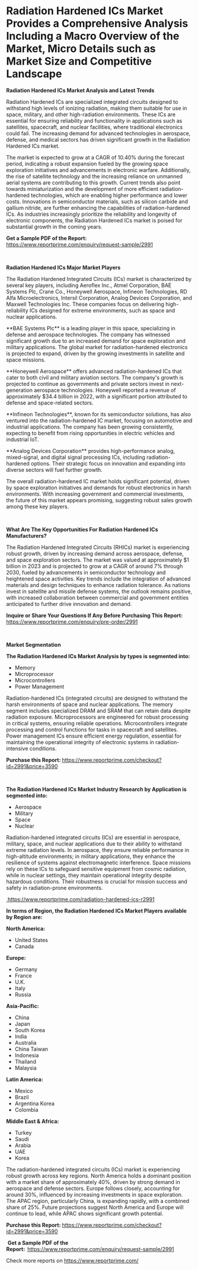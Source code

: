 <p><h1>Radiation Hardened ICs Market Provides a Comprehensive Analysis Including a Macro Overview of the Market, Micro Details such as Market Size and Competitive Landscape</h1></p><p><strong>Radiation Hardened ICs Market Analysis and Latest Trends</strong></p>
<p><p>Radiation Hardened ICs are specialized integrated circuits designed to withstand high levels of ionizing radiation, making them suitable for use in space, military, and other high-radiation environments. These ICs are essential for ensuring reliability and functionality in applications such as satellites, spacecraft, and nuclear facilities, where traditional electronics could fail. The increasing demand for advanced technologies in aerospace, defense, and medical sectors has driven significant growth in the Radiation Hardened ICs market.</p><p>The market is expected to grow at a CAGR of 10.40% during the forecast period, indicating a robust expansion fueled by the growing space exploration initiatives and advancements in electronic warfare. Additionally, the rise of satellite technology and the increasing reliance on unmanned aerial systems are contributing to this growth. Current trends also point towards miniaturization and the development of more efficient radiation-hardened technologies, which are enabling higher performance and lower costs. Innovations in semiconductor materials, such as silicon carbide and gallium nitride, are further enhancing the capabilities of radiation-hardened ICs. As industries increasingly prioritize the reliability and longevity of electronic components, the Radiation Hardened ICs market is poised for substantial growth in the coming years.</p></p>
<p><strong>Get a Sample PDF of the Report:&nbsp;</strong> <a href="https://www.reportprime.com/enquiry/request-sample/2991?utm_campaign=1581&utm_medium=2&utm_source=Github&utm_content=ia&utm_term=18032025&utm_id=radiation-hardened-ics">https://www.reportprime.com/enquiry/request-sample/2991</a></p>
<p>&nbsp;</p>
<p><strong>Radiation Hardened ICs Major Market Players</strong></p>
<p><p>The Radiation Hardened Integrated Circuits (ICs) market is characterized by several key players, including Aeroflex Inc., Atmel Corporation, BAE Systems Plc, Crane Co., Honeywell Aerospace, Infineon Technologies, RD Alfa Microelectronics, Intersil Corporation, Analog Devices Corporation, and Maxwell Technologies Inc. These companies focus on delivering high-reliability ICs designed for extreme environments, such as space and nuclear applications.</p><p>**BAE Systems Plc** is a leading player in this space, specializing in defense and aerospace technologies. The company has witnessed significant growth due to an increased demand for space exploration and military applications. The global market for radiation-hardened electronics is projected to expand, driven by the growing investments in satellite and space missions.</p><p>**Honeywell Aerospace** offers advanced radiation-hardened ICs that cater to both civil and military aviation sectors. The company's growth is projected to continue as governments and private sectors invest in next-generation aerospace technologies. Honeywell reported a revenue of approximately $34.4 billion in 2022, with a significant portion attributed to defense and space-related sectors.</p><p>**Infineon Technologies**, known for its semiconductor solutions, has also ventured into the radiation-hardened IC market, focusing on automotive and industrial applications. The company has been growing consistently, expecting to benefit from rising opportunities in electric vehicles and industrial IoT.</p><p>**Analog Devices Corporation** provides high-performance analog, mixed-signal, and digital signal processing ICs, including radiation-hardened options. Their strategic focus on innovation and expanding into diverse sectors will fuel further growth.</p><p>The overall radiation-hardened IC market holds significant potential, driven by space exploration initiatives and demands for robust electronics in harsh environments. With increasing government and commercial investments, the future of this market appears promising, suggesting robust sales growth among these key players.</p></p>
<p>&nbsp;</p>
<p><strong>What Are The Key Opportunities For Radiation Hardened ICs Manufacturers?</strong></p>
<p><p>The Radiation Hardened Integrated Circuits (RHICs) market is experiencing robust growth, driven by increasing demand across aerospace, defense, and space exploration sectors. The market was valued at approximately $1 billion in 2023 and is projected to grow at a CAGR of around 7% through 2030, fueled by advancements in semiconductor technology and heightened space activities. Key trends include the integration of advanced materials and design techniques to enhance radiation tolerance. As nations invest in satellite and missile defense systems, the outlook remains positive, with increased collaboration between commercial and government entities anticipated to further drive innovation and demand.</p></p>
<p><strong>Inquire or Share Your Questions If Any Before Purchasing This Report:</strong> <a href="https://www.reportprime.com/enquiry/pre-order/2991?utm_campaign=1581&utm_medium=2&utm_source=Github&utm_content=ia&utm_term=18032025&utm_id=radiation-hardened-ics">https://www.reportprime.com/enquiry/pre-order/2991</a></p>
<p>&nbsp;</p>
<p><strong>Market Segmentation</strong></p>
<p><strong>The Radiation Hardened ICs Market Analysis by types is segmented into:</strong></p>
<p><ul><li>Memory</li><li>Microprocessor</li><li>Microcontrollers</li><li>Power Management</li></ul></p>
<p><p>Radiation-hardened ICs (integrated circuits) are designed to withstand the harsh environments of space and nuclear applications. The memory segment includes specialized DRAM and SRAM that can retain data despite radiation exposure. Microprocessors are engineered for robust processing in critical systems, ensuring reliable operations. Microcontrollers integrate processing and control functions for tasks in spacecraft and satellites. Power management ICs ensure efficient energy regulation, essential for maintaining the operational integrity of electronic systems in radiation-intensive conditions.</p></p>
<p><strong>Purchase this Report:&nbsp;</strong><a href="https://www.reportprime.com/checkout?id=2991&price=3590&utm_campaign=1581&utm_medium=2&utm_source=Github&utm_content=ia&utm_term=18032025&utm_id=radiation-hardened-ics">https://www.reportprime.com/checkout?id=2991&price=3590</a></p>
<p>&nbsp;</p>
<p><strong>The Radiation Hardened ICs Market Industry Research by Application is segmented into:</strong></p>
<p><ul><li>Aerospace</li><li>Military</li><li>Space</li><li>Nuclear</li></ul></p>
<p><p>Radiation-hardened integrated circuits (ICs) are essential in aerospace, military, space, and nuclear applications due to their ability to withstand extreme radiation levels. In aerospace, they ensure reliable performance in high-altitude environments; in military applications, they enhance the resilience of systems against electromagnetic interference. Space missions rely on these ICs to safeguard sensitive equipment from cosmic radiation, while in nuclear settings, they maintain operational integrity despite hazardous conditions. Their robustness is crucial for mission success and safety in radiation-prone environments.</p></p>
<p><a href="https://www.reportprime.com/radiation-hardened-ics-r2991?utm_campaign=1581&utm_medium=2&utm_source=Github&utm_content=ia&utm_term=18032025&utm_id=radiation-hardened-ics">&nbsp;https://www.reportprime.com/radiation-hardened-ics-r2991</a></p>
<p><strong>In terms of Region, the Radiation Hardened ICs Market Players available by Region are:</strong></p>
<p>
    <p> <strong> North America: </strong>
        <ul>
            <li>United States</li>
            <li>Canada</li>
        </ul>
        </p> 
    <p> <strong> Europe: </strong>
        <ul>
            <li>Germany</li>
            <li>France</li>
            <li>U.K.</li>
            <li>Italy</li>
            <li>Russia</li>
        </ul>
        </p> 
    <p> <strong> Asia-Pacific: </strong>
        <ul>
            <li>China</li>
            <li>Japan</li>
            <li>South Korea</li>
            <li>India</li>
            <li>Australia</li>
            <li>China Taiwan</li>
            <li>Indonesia</li>
            <li>Thailand</li>
            <li>Malaysia</li>
        </ul>
        </p> 
    <p> <strong> Latin America: </strong>
        <ul>
            <li>Mexico</li>
            <li>Brazil</li>
            <li>Argentina Korea</li>
            <li>Colombia</li>
        </ul>
        </p> 
    <p> <strong> Middle East & Africa: </strong>
        <ul>
            <li>Turkey</li>
            <li>Saudi</li>
            <li>Arabia</li>
            <li>UAE</li>
            <li>Korea</li>
        </ul>
    </p>
    </p>
<p><p>The radiation-hardened integrated circuits (ICs) market is experiencing robust growth across key regions. North America holds a dominant position with a market share of approximately 40%, driven by strong demand in aerospace and defense sectors. Europe follows closely, accounting for around 30%, influenced by increasing investments in space exploration. The APAC region, particularly China, is expanding rapidly, with a combined share of 25%. Future projections suggest North America and Europe will continue to lead, while APAC shows significant growth potential.</p></p>
<p><strong>Purchase this Report: </strong><a href="https://www.reportprime.com/checkout?id=2991&price=3590&utm_campaign=1581&utm_medium=2&utm_source=Github&utm_content=ia&utm_term=18032025&utm_id=radiation-hardened-ics">https://www.reportprime.com/checkout?id=2991&price=3590</a></p>
<p>&nbsp;<strong>Get a Sample PDF of the Report:&nbsp;&nbsp;</strong><a href="https://www.reportprime.com/enquiry/request-sample/2991?utm_campaign=1581&utm_medium=2&utm_source=Github&utm_content=ia&utm_term=18032025&utm_id=radiation-hardened-ics">https://www.reportprime.com/enquiry/request-sample/2991</a></p>
<p><strong></strong></p>
<p>Check more reports on <a href="https://www.reportprime.com/?utm_campaign=1581&utm_medium=2&utm_source=Github&utm_content=ia&utm_term=18032025&utm_id=radiation-hardened-ics">https://www.reportprime.com/</a></p>